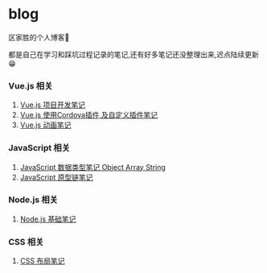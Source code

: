 # blog
区家胜的个人博客🐶

都是自己在学习和踩坑过程记录的笔记,还有好多笔记还没整理出来,迟点陆续更新
😁


### Vue.js 相关
1. [Vue.js 项目开发笔记](https://github.com/oujia6014/blog/issues/6)
2. [Vue.js 使用Cordova插件,及自定义插件笔记](https://github.com/oujia6014/blog/issues/5)
3. [Vue.js 动画笔记](https://github.com/oujia6014/blog/issues/4)



### JavaScript 相关
1. [JavaScript 数据类型笔记 Object Array String](https://github.com/oujia6014/blog/issues/1)
2. [JavaScript 原型链笔记](https://github.com/oujia6014/blog/issues/2)


### Node.js 相关
1. [Node.js 基础笔记](https://github.com/oujia6014/blog/issues/3)

### CSS 相关
1. [CSS 布局笔记](https://github.com/oujia6014/blog/issues/7)
